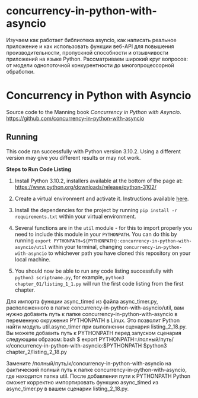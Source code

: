 # concurrency-in-python-with-asyncio
Изучаем как работает библиотека asyncio, как написать реальное приложение и как использовать функции веб-API 
для повышения производительности, пропускной способности и отзывчивости приложений на языке Python. 
Рассматриваем широкий круг вопросов: от модели однопоточной конкурентности до многопроцессорной обработки.

# Concurrency in Python with Asyncio

Source code to the Manning book *Concurrency in Python with Asyncio*.
https://github.com/concurrency-in-python-with-asyncio

## Running
This code ran successfully with Python version 3.10.2. Using a different version may give you different results or may not work.

**Steps to Run Code Listing**

1. Install Python 3.10.2, installers available at the bottom of the page at: https://www.python.org/downloads/release/python-3102/

2. Create a virtual environment and activate it. Instructions available [here](https://packaging.python.org/guides/installing-using-pip-and-virtual-environments/#creating-a-virtual-environment).

3. Install the dependencies for the project by running `pip install -r requirements.txt` within your virtual environment.

3. Several functions are in the `util` module - for this to import properly you need to include this module in your `PYTHONPATH`. You can do this by running `export PYTHONPATH=${PYTHONPATH}:concurrency-in-python-with-asyncio/util` within your terminal, changing `concurrency-in-python-with-asyncio` to whichever path you have cloned this repository on your local machine.

5. You should now be able to run any code listing successfully with `python3 scriptname.py`, for example, `python3 chapter_01/listing_1_1.py` will run the first code listing from the first chapter.


Для импорта функции async_timed из файла async_timer.py, расположенного в папке concurrency-in-python-with-asyncio/util, вам нужно добавить путь к папке concurrency-in-python-with-asyncio в переменную окружения PYTHONPATH в Linux. Это позволит Python найти модуль util.async_timer при выполнении сценария listing_2_18.py.
Вы можете добавить путь к PYTHONPATH перед запуском сценария следующим образом:
bash
	$ export PYTHONPATH=/полный/путь/к/concurrency-in-python-with-asyncio:$PYTHONPATH
	$python3 chapter_2/listing_2_18.py

Замените /полный/путь/к/concurrency-in-python-with-asyncio на фактический полный путь к папке concurrency-in-python-with-asyncio, где находится папка util.
После добавления пути к PYTHONPATH Python сможет корректно импортировать функцию async_timed из async_timer.py в вашем сценарии listing_2_18.py.